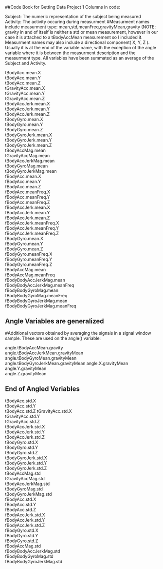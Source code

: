 ##Code Book for Getting Data Project 1
Columns in code:

Subject:            The numeric representation of the subject being measured                            
Activity:           The activity occuring during measurment
#Measurment names include measurment type:
mean,std,meanFreq,gravityMean,gravity (NOTE: gravity in and of itself is neither a std or mean measurement, however in our
case it is attached to a tBodyAccMean measurement so I included it.
Measurment names may also include a directional component( X, Y, Z ). Usually it is at the end of the variable name, with the exception of the angle variable where it is between the measurment description and the measurment type.
All variables have been summated as an average of the Subject and Activity.

tBodyAcc.mean.X                    
tBodyAcc.mean.Y                     
tBodyAcc.mean.Z                     
tGravityAcc.mean.X                 
tGravityAcc.mean.Y                  
tGravityAcc.mean.Z                  
tBodyAccJerk.mean.X                
tBodyAccJerk.mean.Y                 
tBodyAccJerk.mean.Z                 
tBodyGyro.mean.X                   
tBodyGyro.mean.Y                    
tBodyGyro.mean.Z                    
tBodyGyroJerk.mean.X               
tBodyGyroJerk.mean.Y                
tBodyGyroJerk.mean.Z                
tBodyAccMag.mean                   
tGravityAccMag.mean                 
tBodyAccJerkMag.mean                
tBodyGyroMag.mean                  
tBodyGyroJerkMag.mean               
fBodyAcc.mean.X                     
fBodyAcc.mean.Y                    
fBodyAcc.mean.Z                     
fBodyAcc.meanFreq.X                 
fBodyAcc.meanFreq.Y                
fBodyAcc.meanFreq.Z                 
fBodyAccJerk.mean.X                 
fBodyAccJerk.mean.Y                
fBodyAccJerk.mean.Z                 
fBodyAccJerk.meanFreq.X             
fBodyAccJerk.meanFreq.Y            
fBodyAccJerk.meanFreq.Z             
fBodyGyro.mean.X                    
fBodyGyro.mean.Y                   
fBodyGyro.mean.Z                    
fBodyGyro.meanFreq.X                
fBodyGyro.meanFreq.Y               
fBodyGyro.meanFreq.Z                
fBodyAccMag.mean                    
fBodyAccMag.meanFreq               
fBodyBodyAccJerkMag.mean            
fBodyBodyAccJerkMag.meanFreq        
fBodyBodyGyroMag.mean              
fBodyBodyGyroMag.meanFreq           
fBodyBodyGyroJerkMag.mean           
fBodyBodyGyroJerkMag.meanFreq     
## Angle Variables are generalized 
#Additional vectors obtained by averaging the signals in a signal window sample. These are used on the angle() variable:

angle.tBodyAccMean.gravity   
angle.tBodyAccJerkMean.gravityMean  
angle.tBodyGyroMean.gravityMean    
angle.tBodyGyroJerkMean.gravityMean 
angle.X.gravityMean
angle.Y.gravityMean                
angle.Z.gravityMean                 
## End of Angled Veriables

tBodyAcc.std.X                      
tBodyAcc.std.Y                     
tBodyAcc.std.Z
tGravityAcc.std.X                   
tGravityAcc.std.Y                  
tGravityAcc.std.Z                   
tBodyAccJerk.std.X                  
tBodyAccJerk.std.Y                 
tBodyAccJerk.std.Z                  
tBodyGyro.std.X                     
tBodyGyro.std.Y                    
tBodyGyro.std.Z                     
tBodyGyroJerk.std.X                 
tBodyGyroJerk.std.Y                
tBodyGyroJerk.std.Z                 
tBodyAccMag.std                     
tGravityAccMag.std                 
tBodyAccJerkMag.std                 
tBodyGyroMag.std                    
tBodyGyroJerkMag.std               
fBodyAcc.std.X                      
fBodyAcc.std.Y                      
fBodyAcc.std.Z                     
fBodyAccJerk.std.X                  
fBodyAccJerk.std.Y                  
fBodyAccJerk.std.Z                 
fBodyGyro.std.X                     
fBodyGyro.std.Y                     
fBodyGyro.std.Z                    
fBodyAccMag.std                     
fBodyBodyAccJerkMag.std             
fBodyBodyGyroMag.std               
fBodyBodyGyroJerkMag.std 

